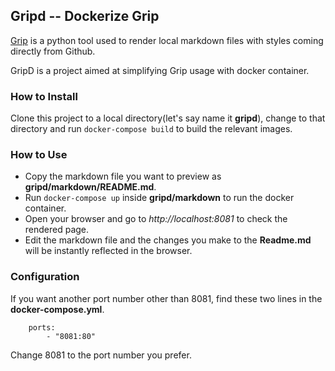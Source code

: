 ## Gripd -- Dockerize Grip

[Grip](https://github.com/joeyespo/grip) is a python tool used to render local markdown files with styles coming directly from Github.

GripD is a project aimed at simplifying Grip usage with docker container.

###  How to Install

Clone this project to a local directory(let's say name it **gripd**), change to that directory and run `docker-compose build` to build the relevant images.

###  How to Use

- Copy the markdown file you want to preview as **gripd/markdown/README.md**.
- Run `docker-compose up` inside **gripd/markdown** to run the docker container.
- Open your browser and go to *http://localhost:8081* to check the rendered page.
- Edit the markdown file and the changes you make to the **Readme.md** will be instantly reflected in the browser.

###  Configuration

If you want another port number other than 8081, find these two lines in the **docker-compose.yml**.

~~~
    ports:
        - "8081:80"
~~~

Change 8081 to the port number you prefer.
